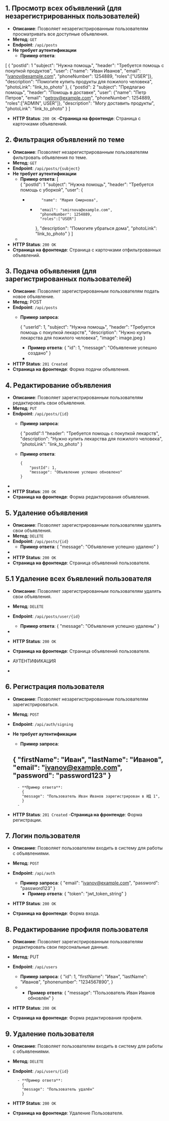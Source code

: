 ## 1. Просмотр всех объявлений (для незарегистрированных пользователей)

- **Описание**: Позволяет незарегистрированным пользователям просматривать все доступные объявления.
- **Метод**: `GET`
- **Endpoint**: `/api/posts`
- **Не требует аутентификации**
    - **Пример ответа**:

[
{
"postId": 1
"subject": "Нужна помощь",
"header": "Требуется помощь с покупкой продуктов",
"user": {"name": "Иван Иванов", "email": "ivanov@example.com", "phoneNumber": 1254889, "roles":["USER"]},
"description": "Помогите купить продукты для пожилого человека",
"photoLink": "link_to_photo"
},
{
"postId": 2
"subject": "Предлагаю помощь",
"header": "Помощь в доставке",
"user": {"name": "Петр Петров", "email": "petrov@example.com", "phoneNumber": 1254889, "roles":["ADMIN", USER"]},
"description": "Могу доставить продукты",
"photoLink": "link_to_photo"
}
]

- **HTTP Status**: `200 OK`
  -**Страница на фронтенде**: Страница с карточками объявлений.

## 2. Фильтрация объявлений по теме

- **Описание**: Позволяет незарегистрированным пользователям фильтровать объявления по теме.
- **Метод**: `GET`
- **Endpoint**: `/api/posts/{subject}`
- **Не требует аутентификации**
    - **Пример ответа**:
      [  
      {
      "postId": 1
      "subject": "Нужна помощь",
      "header": "Требуется помощь с уборкой",
      "user": {
        -           "name": "Мария Смирнова", 
            -       "email": "smirnova@example.com", 
                    "phoneNumber": 1254889, 
                    "roles":["USER"]
                },
        "description": "Помогите убраться дома",
         "photoLink": "link_to_photo"
                      }
                      ]
    -
- **HTTP Status**: `200 OK`
- **Страница на фронтенде**: Страница с карточками отфильтрованных объявлений.

## 3. Подача объявления (для зарегистрированных пользователей)

- **Описание**: Позволяет зарегистрированным пользователям подать новое объявление.
- **Метод**: POST
- **Endpoint**: `/api/posts`
    - **Пример запроса**:

      {
      "userId": 1,
      "subject": "Нужна помощь",
      "header": "Требуется помощь с покупкой лекарств",
      "description": "Нужно купить лекарства для пожилого человека",
      "image": image.jpeg
      }

        - **Пример ответа**:
          {
          "id": 1,
          "message": "Объявление успешно создано"
          }
        -
- **HTTP Status**: `201 Created`
- **Cтраница на фронтенде**: Форма подачи объявления.

## 4. Редактирование объявления

- **Описание**: Позволяет зарегистрированным пользователям редактировать свои объявления.
- **Метод**: `PUT`
- **Endpoint**: `/api/posts/{id}`
    - **Пример запроса**:

      {
      "postId":1
      "header": "Требуется помощь с покупкой лекарств",
      "description": "Нужно купить лекарства для пожилого человека",
      "photoLink": "link_to_photo"
      }

    - **Пример ответа**:

          {
              "postId": 1,
              "message": "Объявление успешно обновлено"
          }
-
- **HTTP Status**: `200 OK`
- **Страница на фронтенде**: Форма редактирования объявления.

## 5. Удаление объявления

- **Описание**: Позволяет зарегистрированным пользователям удалять свои объявления.
- **Метод**: `DELETE`
- **Endpoint**: `/api/posts/{id}`
    - **Пример ответа**:
      {
      "message": "Объявление успешно удалено"
      }
-
- **HTTP Status**: `200 OK`
- **Страница на фронтенде**: Страница объявлений пользователя.

## 5.1 Удаление всех бъявлений пользователя

- **Описание**: Позволяет зарегистрированным пользователям удалять свои объявления.
- **Метод**: `DELETE`
- **Endpoint**: `/api/posts/user/{id}`
    - **Пример ответа**:
      {
      "message": "Объявления успешно удалены"
      }
-
- **HTTP Status**: `200 OK`
- **Страница на фронтенде**: Страница объявлений пользователя.


- АУТЕНТИФИКАЦИЯ
- 
## 6. Регистрация пользователя

- **Описание**: Позволяет незарегистрированным пользователям зарегистрироваться.
- **Метод**: `POST`
- **Endpoint**: `/api/auth/signing`
- **Не требует аутентификации**
    - **Пример запроса**:

  {
  "firstName": "Иван",
  "lastName": "Иванов",
  "email": "ivanov@example.com",
  "password": "password123"
  }
    -
        - **Пример ответа**:
          {
          "message": "Пользователь Иван Иванов зарегистрирован в ИД 1",
          }
        -
- **HTTP Status**: `201 Created`
  -**Страница на фронтенде**: Форма регистрации.

## 7. Логин пользователя

- **Описание**: Позволяет пользователям входить в систему для работы с объявлениями.
- **Метод**: `POST`
- **Endpoint**: `/api/auth`
    - **Пример запроса**:
      {
      "email": "ivanov@example.com",
      "password": "password123"
      }
        - **Пример ответа**:
          {
          "token": "jwt_token_string"
          }

- **HTTP Status**: `200 OK`
- **Страница на фронтенде**: Форма входа.



## 8. Редактирование профиля пользователя

- **Описание**: Позволяет зарегистрированным пользователям редактировать свои персональные данные.
- **Метод**: PUT
- **Endpoint**: `/api/users`
    - **Пример запроса**:
      {
      "id": 1,
      "firstName": "Иван",
      "lastName": "Иванов",
      "phonenumber": "1234567890",
      }
    -
        - **Пример ответа**:
          {
          "message": "Пользователь Иван Иванов обновлён"
          }

- **HTTP Status**: `200 OK`
- **Страница на фронтенде**: Форма редактирования профиля.

## 9. Удаление пользователя

- **Описание**: Позволяет пользователям входить в систему для работы с объявлениями.
- **Метод**: `DELETE`
- **Endpoint**: `/api/users/{id}`
    
        - **Пример ответа**:
          {
          "message": "Пользователь удалён"
          }

- **HTTP Status**: `200 OK`
- **Страница на фронтенде**: Удаление Пользователя.